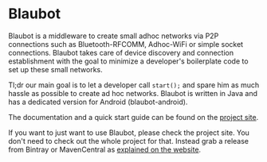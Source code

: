 # Blaubot
Blaubot is a middleware to create small adhoc networks via P2P connections such as Bluetooth-RFCOMM, Adhoc-WiFi or simple socket connections. Blaubot takes care of device discovery and connection establishment with the goal to minimize a developer's boilerplate code to set up these small networks.

Tl;dr our main goal is to let a developer call `start();` and spare him as much hassle as possible to create ad hoc networks.
Blaubot is written in Java and has a dedicated version for Android (blaubot-android).

The documentation and a quick start guide can be found on the [project site](http://blaubot.hgross.eu/).

If you want to just want to use Blaubot, please check the project site.
You don't need to check out the whole project for that.
Instead grab a release from Bintray or MavenCentral as [explained on the website](http://blaubot.henning-gross.de/documentation/).